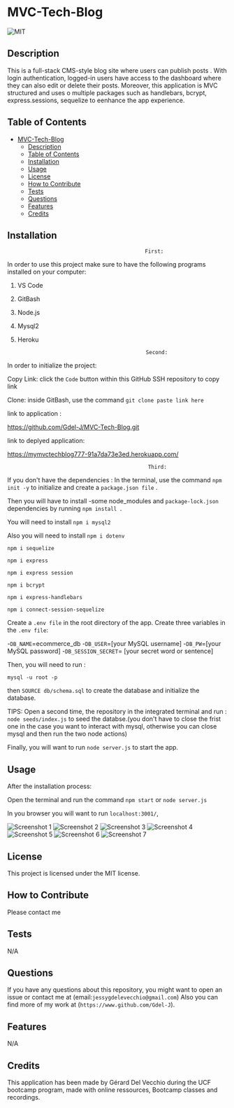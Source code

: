 # MVC-Tech-Blog



![MIT](https://img.shields.io/badge/license-MIT-green)


## Description


This is a full-stack CMS-style blog site where users can publish posts . With login authentication, logged-in users have access to the dashboard where they can also edit or delete their posts. 
Moreover, this application is MVC structured and  uses o multiple packages such as handlebars, bcrypt, express.sessions, sequelize  to eenhance the app experience.


## Table of Contents 


 
- [MVC-Tech-Blog](#mvc-tech-blog)
  - [Description](#description)
  - [Table of Contents](#table-of-contents)
  - [Installation](#installation)
  - [Usage](#usage)
  - [License](#license)
  - [How to Contribute](#how-to-contribute)
  - [Tests](#tests)
  - [Questions](#questions)
  - [Features](#features)
  - [Credits](#credits)

## Installation

 

                                                First:

In order to use this project make sure to have the following programs installed on your computer:

1. VS Code

2. GitBash

3. Node.js

4. Mysql2

5. Heroku







                                                Second:

In order to initialize the project:


Copy Link: click the `Code` button within this GitHub SSH repository to copy link

Clone: inside GitBash, use the command `git clone paste link here`



link to application : 

https://github.com/Gdel-J/MVC-Tech-Blog.git



link to deplyed application:


https://mymvctechblog777-91a7da73e3ed.herokuapp.com/






                                                 Third: 

If you don't have the dependencies :
In the terminal, use the command `npm init -y` to initialize and create a `package.json file` .

Then you will have to install 
-some node_modules and `package-lock.json` dependencies by running `npm install `.


You will need to install `npm i mysql2` 

Also you will need to install `npm i dotenv`


`npm i sequelize`

`npm i express`

`npm i express session`

`npm i bcrypt`

`npm i express-handlebars`

`npm i connect-session-sequelize`



Create a `.env file` in the root directory of the app.
Create three variables in the `.env file`:

-`DB_NAME`=ecommerce_db
-`DB_USER`=[your MySQL username]
-`DB_PW`=[your MySQL password]
-`DB_SESSION_SECRET`= [your secret word or sentence]

 


Then, you will need to run :

`mysql -u root -p`

then
`SOURCE db/schema.sql` to create the database and initialize the database.


TIPS: Open a second time, the repository in the integrated terminal and run : `node seeds/index.js` to seed the databse.(you don't have to close the frist one in the case you want to interact with mysql, otherwise you can close mysql and then run  the two node actions)



Finally, you will want to run `node server.js` to start the app.



## Usage

After the installation process:

Open the terminal  and run the command `npm start` or `node server.js`

In you browser you will want to run `localhost:3001/`,



![Screenshot 1](https://github.com/Gdel-J/MVC-Tech-Blog/assets/120201085/4b9b6af2-9f66-4207-8d19-80042c525224)
![Screenshot 2](https://github.com/Gdel-J/MVC-Tech-Blog/assets/120201085/e35b56d7-3df1-463f-b98e-abec57ffc2a2)
![Screenshot 3](https://github.com/Gdel-J/MVC-Tech-Blog/assets/120201085/eb93aafe-18c2-4056-9a8c-800c65dbd6e8)
![Screenshot 4](https://github.com/Gdel-J/MVC-Tech-Blog/assets/120201085/cfced1ef-e53a-4b25-a3fb-1fd940715f3f)
![Screenshot 5](https://github.com/Gdel-J/MVC-Tech-Blog/assets/120201085/1c06e189-3842-4d30-9e84-4ecdf5171515)
![Screenshot 6](https://github.com/Gdel-J/MVC-Tech-Blog/assets/120201085/58be391f-a7f0-4df0-b516-2e194caa90a9)
![Screenshot 7](https://github.com/Gdel-J/MVC-Tech-Blog/assets/120201085/2d9f2450-bd1b-4b9a-a453-b7ae4714ac34)





## License

This project is licensed under the MIT license.

## How to Contribute

Please contact me

## Tests

N/A

## Questions

If you have any questions about this repository, you might want to open an issue or contact me  at (email:`jessygdelevecchio@gmail.com`)
Also you can find more of my work at (`https://www.github.com/Gdel-J`).

## Features

N/A


## Credits

This application has been made by Gérard Del Vecchio during the UCF bootcamp program,  made with online ressources, Bootcamp classes and recordings.